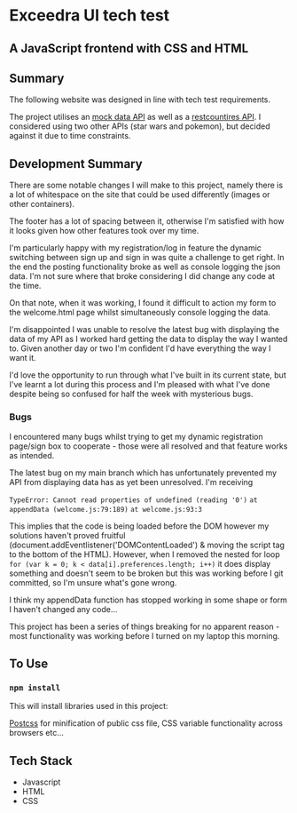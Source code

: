 # Exceedra UI tech test

## A JavaScript frontend with CSS and HTML

## Summary

The following website was designed in line with tech test requirements.

The project utilises an [mock data API](https://github.com/crotchetycrow/mock-data-api) as well as a [restcountires API](https://restcountries.com/). I considered using two other APIs (star wars and pokemon), but decided against it due to time constraints.

## Development Summary

There are some notable changes I will make to this project, namely there is a lot of whitespace on the site that could be used differently (images or other containers).

The footer has a lot of spacing between it, otherwise I'm satisfied with how it looks given how other features took over my time.

I'm particularly happy with my registration/log in feature the dynamic switching between sign up and sign in was quite a challenge to get right. In the end the posting functionality broke as well as console logging the json data. I'm not sure where that broke considering I did change any code at the time.

On that note, when it was working, I found it difficult to action my form to the welcome.html page whilst simultaneously console logging the data.

I'm disappointed I was unable to resolve the latest bug with displaying the data of my API as I worked hard getting the data to display the way I wanted to. Given another day or two I'm confident I'd have everything the way I want it.

I'd love the opportunity to run through what I've built in its current state, but I've learnt a lot during this process and I'm pleased with what I've done despite being so confused for half the week with mysterious bugs.

### Bugs

I encountered many bugs whilst trying to get my dynamic registration page/sign box to cooperate - those were all resolved and that feature works as intended.

The latest bug on my main branch which has unfortunately prevented my API from displaying data has as yet been unresolved. I'm receiving

`TypeError: Cannot read properties of undefined (reading '0')`
`at appendData (welcome.js:79:189)`
`at welcome.js:93:3`

This implies that the code is being loaded before the DOM however my solutions haven't proved fruitful (document.addEventlistener('DOMContentLoaded') & moving the script tag to the bottom of the HTML). However, when I removed the nested for loop `for (var k = 0; k < data[i].preferences.length; i++)` it does display something and doesn't seem to be broken but this was working before I git committed, so I'm unsure what's gone wrong.

I think my appendData function has stopped working in some shape or form I haven't changed any code...

This project has been a series of things breaking for no apparent reason - most functionality was working before I turned on my laptop this morning.

## To Use

### `npm install`

This will install libraries used in this project:

[Postcss](https://postcss.org/) for minification of public css file, CSS variable functionality across browsers etc...

## Tech Stack

- Javascript
- HTML
- CSS
